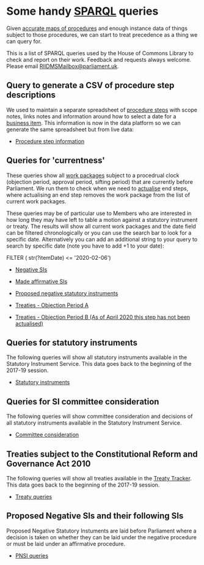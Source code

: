 # Some handy [SPARQL](https://en.wikipedia.org/wiki/SPARQL) queries

Given [accurate maps of procedures](https://ukparliament.github.io/ontologies/procedure/procedure-ontology.html#flowcharts) and enough instance data of things subject to those procedures, we can start to treat precedence as a thing we can query for.

This is a list of SPARQL queries used by the House of Commons Library to check and report on their work. Feedback and requests always welcome. Please email [RIIDMSMailbox@parliament.uk](mailto:RIIDMSMailbox@parliament.uk).

## Query to generate a CSV of procedure step descriptions

We used to maintain a separate spreadsheet of [procedure steps](https://ukparliament.github.io/ontologies/procedure/procedure-ontology.html#d4e175) with scope notes, links notes and information around how to select a date for a [business item](https://ukparliament.github.io/ontologies/procedure/procedure-ontology.html#d4e248). This information is now in the data platform so we can generate the same spreadsheet but from live data:

* [Procedure step information](https://api.parliament.uk/sparql#query=PREFIX+rdfs%3A+%3Chttp%3A%2F%2Fwww.w3.org%2F2000%2F01%2Frdf-schema%23%3E%0APREFIX+%3A+%3Chttps%3A%2F%2Fid.parliament.uk%2Fschema%2F%3E%0Aselect+%3FProcedurestep+%3FprocedureStepName+%3Fscope+%3Fdate+%3Flink+%3Flegislaturename+where+%7B%3FProcedurestep+a+%3AProcedureStep+.%3FProcedurestep+rdfs%3Alabel+%3FprocedureStepName+.OPTIONAL%7B+%3FProcedurestep+%3AprocedureStepScopeNote+%3Fscope+%7D+.OPTIONAL+%7B+%3FProcedurestep+%3AprocedureStepDateNote+%3Fdate+%7D.OPTIONAL+%7B%3FProcedurestep+%3AprocedureStepLinkNote+%3Flink+%7D.OPTIONAL+%7B%3FProcedurestep+%3AprocedureStepHasHouse+%3Flegislature+.%3Flegislature+rdfs%3Alabel+%3Flegislaturename%7D++%7D&contentTypeConstruct=text%2Fturtle&contentTypeSelect=application%2Fsparql-results%2Bjson&endpoint=https%3A%2F%2Fapi.parliament.uk%2Fsparql&requestMethod=POST&tabTitle=Query+1&headers=%7B%7D&outputFormat=table)

## Queries for 'currentness'

These queries show all [work packages](https://ukparliament.github.io/ontologies/procedure/procedure-ontology.html#d4e259) subject to a procedrual clock (objection period, approval period, sifting period) that are currently before Parliament. We run them to check when we need to [actualise](https://ukparliament.github.io/ontologies/procedure/procedure-ontology.html#d4e358) end steps, where actualising an end step removes the work package from the list of current work packages. 

These queries may be of particular use to Members who are interested in how long they may have left to table a motion against a statutory instrument or treaty.  The results will show all current work packages and the date field can be filtered chronologically or you can use the search bar to look for a specific date.  Alternatively you can add an additional string to your query to search by specific date (note you have to add +1 to your date):
 
FILTER ( str(?itemDate) <= '2020-02-06')
 
* [Negative SIs](https://api.parliament.uk/sparql#query=PREFIX+%3A+%3Chttps%3A%2F%2Fid.parliament.uk%2Fschema%2F%3E%0APREFIX+rdfs%3A+%3Chttp%3A%2F%2Fwww.w3.org%2F2000%2F01%2Frdf-schema%23%3E%0APREFIX+id%3A+%3Chttps%3A%2F%2Fid.parliament.uk%2F%3E%0Aselect+distinct+%3FSI+%3FSIname+%3FlayingBodyName+%3FworkPackage+%3FObjectionEnds+%3Fdate++where+%7B+%0A%0A+%3FSI+a+%3AStatutoryInstrumentPaper+.+++%0A+++++%3FSI+rdfs%3Alabel+%3FSIname+%3B+%0A+++++%3AlaidThingHasLaying%2F%3AlayingHasLayingBody%2F%3Aname+%3FlayingBodyName+.+%0A+++%3FSI+%3AworkPackagedThingHasWorkPackage+%3FworkPackage+.+%0A++%3FworkPackage+%3AworkPackageHasBusinessItem+%3Fbi.%0A++%3Fbi+%3AbusinessItemHasProcedureStep+%3FObjectionEndsId+%3B+%0A++++++%3AbusinessItemDate+%3Fdate.%0A++%3FObjectionEndsId+%3AprocedureStepName+%3FObjectionEnds.%0A++FILTER+(%3FObjectionEndsId+in+(id%3Ag8B3R2Ou))%0A%0A+MINUS+%7B%3FworkPackage+%3AworkPackageHasBusinessItem+%3Fbi2.%0A++++%3Fbi2+%3AbusinessItemHasProcedureStep+%3FConcludedId.%0A++++FILTER+(%3FConcludedId+in+(id%3Au5AUJb2q%2C+id%3AhN1EDPLv)).%7D%0A%0A%0A++++++%7D+&contentTypeConstruct=text%2Fturtle&contentTypeSelect=application%2Fsparql-results%2Bjson&endpoint=https%3A%2F%2Fapi.parliament.uk%2Fsparql&requestMethod=POST&tabTitle=Query+1&headers=%7B%7D&outputFormat=table)
 
* [Made affirmative SIs](https://api.parliament.uk/sparql#query=PREFIX+%3A+%3Chttps%3A%2F%2Fid.parliament.uk%2Fschema%2F%3E%0APREFIX+rdfs%3A+%3Chttp%3A%2F%2Fwww.w3.org%2F2000%2F01%2Frdf-schema%23%3E%0APREFIX+id%3A+%3Chttps%3A%2F%2Fid.parliament.uk%2F%3E%0Aselect+distinct+%3FSI+%3FSIname+%3FlayingBodyName+%3FworkPackage+%3FApprovalEnds+%3Fdate++where+%7B+%0A%0A+%3FSI+a+%3AStatutoryInstrumentPaper+.+++%0A+++++%3FSI+rdfs%3Alabel+%3FSIname+%3B+%0A+++++%3AlaidThingHasLaying%2F%3AlayingHasLayingBody%2F%3Aname+%3FlayingBodyName+.+%0A+++%3FSI+%3AworkPackagedThingHasWorkPackage+%3FworkPackage+.+%0A++%3FworkPackage+%3AworkPackageHasBusinessItem+%3Fbi.%0A++%3Fbi+%3AbusinessItemHasProcedureStep+%3FApprovalEndsId+%3B+%0A++++++%3AbusinessItemDate+%3Fdate.%0A++%3FApprovalEndsId+%3AprocedureStepName+%3FApprovalEnds.%0A++FILTER+(%3FApprovalEndsId+in+(id%3AKsnj7JJ8))%0A%0A+MINUS+%7B%3FworkPackage+%3AworkPackageHasBusinessItem+%3Fbi2.%0A++++%3Fbi2+%3AbusinessItemHasProcedureStep+%3FConcludedId.%0A++++FILTER+(%3FConcludedId+in+(id%3Au5AUJb2q%2C+id%3AhN1EDPLv)).%7D%0A%0A%0A++++++%7D+&contentTypeConstruct=text%2Fturtle&contentTypeSelect=application%2Fsparql-results%2Bjson&endpoint=https%3A%2F%2Fapi.parliament.uk%2Fsparql&requestMethod=POST&tabTitle=Query+1&headers=%7B%7D&outputFormat=table)

* [Proposed negative statutory instruments](https://api.parliament.uk/sparql#query=PREFIX+%3A+%3Chttps%3A%2F%2Fid.parliament.uk%2Fschema%2F%3E%0APREFIX+rdfs%3A+%3Chttp%3A%2F%2Fwww.w3.org%2F2000%2F01%2Frdf-schema%23%3E%0APREFIX+id%3A+%3Chttps%3A%2F%2Fid.parliament.uk%2F%3E%0Aselect+distinct+%3FPNSI+%3FPNSIname+%3FlayingBodyName+%3FworkPackage+%3FSiftingEnds+%3Fdate++where+%7B+%0A%0A+%3FPNSI+a+%3AProposedNegativeStatutoryInstrumentPaper+.+++%0A+++++%3FPNSI+rdfs%3Alabel+%3FPNSIname+%3B+%0A+++++%3AlaidThingHasLaying%2F%3AlayingHasLayingBody%2F%3Aname+%3FlayingBodyName+.+%0A+++%3FPNSI+%3AworkPackagedThingHasWorkPackage+%3FworkPackage+.+%0A++%3FworkPackage+%3AworkPackageHasBusinessItem+%3Fbi.%0A++%3Fbi+%3AbusinessItemHasProcedureStep+%3FSiftingEndsId+%3B+%0A++++++%3AbusinessItemDate+%3Fdate.%0A++%3FSiftingEndsId+%3AprocedureStepName+%3FSiftingEnds.%0A++FILTER+(%3FSiftingEndsId+in+(id%3A3TPVFlNJ))%0A%0A+MINUS+%7B%3FworkPackage+%3AworkPackageHasBusinessItem+%3Fbi2.%0A++++%3Fbi2+%3AbusinessItemHasProcedureStep+id%3Au5AUJb2q.%7D%0A%0A%0A++++++%7D+&contentTypeConstruct=text%2Fturtle&contentTypeSelect=application%2Fsparql-results%2Bjson&endpoint=https%3A%2F%2Fapi.parliament.uk%2Fsparql&requestMethod=POST&tabTitle=Current+PNSIs&headers=%7B%7D&outputFormat=table)

* [Treaties - Objection Period A](https://api.parliament.uk/sparql#query=PREFIX+%3A+%3Chttps%3A%2F%2Fid.parliament.uk%2Fschema%2F%3E%0APREFIX+rdfs%3A+%3Chttp%3A%2F%2Fwww.w3.org%2F2000%2F01%2Frdf-schema%23%3E%0APREFIX+id%3A+%3Chttps%3A%2F%2Fid.parliament.uk%2F%3E%0Aselect+distinct+%3Ftreaty+%3Ftreatyname+%3FLeadOrg+%3FworkPackage+%3FObjectionEnds+%3Fdate++where+%7B+%0A%0A+%3Ftreaty+a+%3ATreaty+.+++%0A+++++%3Ftreaty+rdfs%3Alabel+%3Ftreatyname+%3B+%0A+++%3AtreatyHasLeadGovernmentOrganisation%2F+rdfs%3Alabel+%3FLeadOrg+.+%0A+++%3Ftreaty+%3AworkPackagedThingHasWorkPackage+%3FworkPackage+.+%0A++%3FworkPackage+%3AworkPackageHasBusinessItem+%3Fbi.%0A++%3Fbi+%3AbusinessItemHasProcedureStep+%3FObjectionEndsId+%3B+%0A++++++%3AbusinessItemDate+%3Fdate.%0A++%3FObjectionEndsId+%3AprocedureStepName+%3FObjectionEnds.%0A++FILTER+(%3FObjectionEndsId+in+(id%3Ay3MuaSK6))%0A%0A+MINUS+%7B%3FworkPackage+%3AworkPackageHasBusinessItem+%3Fbi2.%0A++++%3Fbi2+%3AbusinessItemHasProcedureStep+%3FConcludedId.%0A++++FILTER+(%3FConcludedId+in+(id%3AypryR1wZ%2C+id%3Aqkrlv9rh)).%7D%0A%0A%0A++++++%7D+&contentTypeConstruct=text%2Fturtle&contentTypeSelect=application%2Fsparql-results%2Bjson&endpoint=https%3A%2F%2Fapi.parliament.uk%2Fsparql&requestMethod=POST&tabTitle=Query+1&headers=%7B%7D&outputFormat=table) 

* [Treaties - Objection Period B (As of April 2020 this step has not been actualised)](https://api.parliament.uk/sparql#query=PREFIX+%3A+%3Chttps%3A%2F%2Fid.parliament.uk%2Fschema%2F%3E%0APREFIX+rdfs%3A+%3Chttp%3A%2F%2Fwww.w3.org%2F2000%2F01%2Frdf-schema%23%3E%0APREFIX+id%3A+%3Chttps%3A%2F%2Fid.parliament.uk%2F%3E%0Aselect+distinct+%3Ftreaty+%3Ftreatyname+%3FLeadOrg+%3FworkPackage+%3FObjectionEnds+%3Fdate++where+%7B+%0A%0A+%3Ftreaty+a+%3ATreaty+.+++%0A+++++%3Ftreaty+rdfs%3Alabel+%3Ftreatyname+%3B+%0A+++%3AtreatyHasLeadGovernmentOrganisation%2F+rdfs%3Alabel+%3FLeadOrg+.+%0A+++%3Ftreaty+%3AworkPackagedThingHasWorkPackage+%3FworkPackage+.+%0A++%3FworkPackage+%3AworkPackageHasBusinessItem+%3Fbi.%0A++%3Fbi+%3AbusinessItemHasProcedureStep+%3FObjectionEndsId+%3B+%0A++++++%3AbusinessItemDate+%3Fdate.%0A++%3FObjectionEndsId+%3AprocedureStepName+%3FObjectionEnds.%0A++FILTER+(%3FObjectionEndsId+in+(id%3AiCQRUZuA))%0A%0A+MINUS+%7B%3FworkPackage+%3AworkPackageHasBusinessItem+%3Fbi2.%0A++++%3Fbi2+%3AbusinessItemHasProcedureStep+%3FConcludedId.%0A++++FILTER+(%3FConcludedId+in+(id%3AypryR1wZ%2C+id%3Aqkrlv9rh)).%7D%0A%0A%0A++++++%7D+&contentTypeConstruct=text%2Fturtle&contentTypeSelect=application%2Fsparql-results%2Bjson&endpoint=https%3A%2F%2Fapi.parliament.uk%2Fsparql&requestMethod=POST&tabTitle=Query+1&headers=%7B%7D&outputFormat=table)


## Queries for statutory instruments

The following queries will show all statutory instruments available in the Statutory Instrument Service. This data goes back to the beginning of the 2017-19 session.

* [Statutory instruments](https://ukparliament.github.io/ontologies/procedure/meta/queries/statutory-instruments/)

## Queries for SI committee consideration

The following queries will show committee consideration and decisions of all statutory instruments available in the Statutory Instrument Service.

* [Committee consideration](https://ukparliament.github.io/ontologies/procedure/meta/queries/committees/)

 
## Treaties subject to the Constitutional Reform and Governance Act 2010

The following queries will show all treaties available in the [Treaty Tracker](https://treaties.parliament.uk). This data goes back to the beginning of the 2017-19 session.

* [Treaty queries](https://ukparliament.github.io/ontologies/procedure/meta/queries/treaties/)

## Proposed Negative SIs and their following SIs

Proposed Negative Statutory Instuments are laid before Parliament where a decision is taken on whether they can be laid under the negative procedure or must be laid under an affirmative procedure. 

* [PNSI queries](https://ukparliament.github.io/ontologies/procedure/meta/queries/proposed-negative-statutory-instruments/)